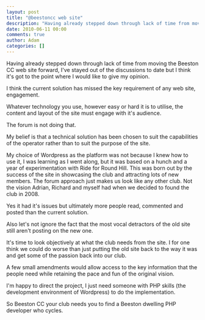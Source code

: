 ```yaml
---
layout: post
title: "@beestoncc web site"
description: "Having already stepped down through lack of time from moving the Beeston CC web site forward, I've stayed out of the discussions to date but I think it's got to the point where I would like to give my opinion. I think the current solution has miss..."
date: 2010-06-11 00:00
comments: true
author: Adam
categories: []
---
```


Having already stepped down through lack of time from moving the Beeston CC web site forward, I've stayed out of the discussions to date but I think it's got to the point where I would like to give my opinion. <p /> I think the current solution has missed the key requirement of any web site, engagement. <p /> Whatever technology you use, however easy or hard it is to utilise, the content and layout of the site must engage with it's audience. <p /> The forum is not doing that. <p /> My belief is that a technical solution has been chosen to suit the capabilities of the operator rather than to suit the purpose of the site. <p /> My choice of Wordpress as the platform was not because I knew how to use it, I was learning as I went along, but it was based on a hunch and a year of experimentation with Ride for Round Hill. This was born out by the success of the site in showcasing the club and attracting lots of new members. The forum approach just makes us look like any other club. Not the vision Adrian, Richard and myself had when we decided to found the club in 2008. <p /> Yes it had it's issues but ultimately more people read, commented and posted than the current solution. <p /> Also let's not ignore the fact that the most vocal detractors of the old site still aren't posting on the new one. <p /> It's time to look objectively at what the club needs from the site. I for one think we could do worse than just putting the old site back to the way it was and get some of the passion back into our club. <p /> A few small amendments would allow access to the key information that the people need while retaining the pace and fun of the original vision. <p /> I'm happy to direct the project, I just need someone with PHP skills (the development environment of Wordpress) to do the implementation. <p /> So Beeston CC your club needs you to find a Beeston dwelling PHP developer who cycles.